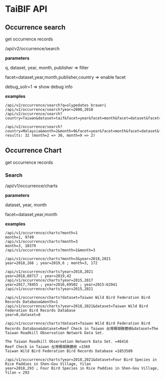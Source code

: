 # TaiBIF API

## Occurrence search

get occurrence records


/api/v2/occurrence/search



**parameters**


q, dataset, year, month, publisher => filter


facet=dataset,year,month,publisher,country => enable facet

debug_solr=1 => show debug info

**examples**

```
/api/v2/occurrence/search?q=olypedates braueri
/api/v2/occurrence/search?year=2000,2010
/api/v2/occurrence/search?country=Taiwan&dataset=taif&facet=year&facet=month&facet=dataset&facet=publisher&facet=country

/api/v2/occurrence/search?country=Malaysia&month=2&month=9&facet=year&facet=month&facet=dataset&facet=publisher&facet=country&debug_solr=1
results: 32 (month=2 => 30, month=9 => 2)

```

## Occurrence Chart

get occurrence records

### Search

/api/v1/occurrence/charts

**parameters**


dataset, year, month


facet=dataset,year,month

**examples**

```
/api/v1/occurrence/charts?month=1
month=1, 9749
/api/v1/occurrence/charts?month=3
month=3, 10379
/api/v1/occurrence/charts?month=1&month=3

/api/v1/occurrence/charts?month=3&year=2018,2021
year=2018,166 ; year=2019,6 ; month=3, 172

/api/v1/occurrence/charts?year=2018,2021
year=2018,60717 ; year=2019,42
/api/v1/occurrence/charts?year=2015,2017
year=2017,78455 ; year=2016,69502 ; year=2015:62941
/api/v1/occurrence/charts?year=2015,2021

/api/v1/occurrence/charts?dataset=Taiwan Wild Bird Federation Bird Records Database&month=1
/api/v1/occurrence/charts?year=2018,2021&dataset=Taiwan Wild Bird Federation Bird Records Database
year=0,dataset=0

/api/v1/occurrence/charts?dataset=Taiwan Wild Bird Federation Bird Records Database&dataset=Reef Check in Taiwan 台灣珊瑚礁體檢&dataset=The Taiwan Roadkill Observation Network Data Set.

The Taiwan Roadkill Observation Network Data Set. =46416
Reef Check in Taiwan 台灣珊瑚礁體檢 =3369
Taiwan Wild Bird Federation Bird Records Database =1853589

/api/v1/occurrence/charts?year=2018,2021&dataset=Four Bird Species in Rice Paddies in Shen-Gou Village, Yilan
year=2018,293 ; Four Bird Species in Rice Paddies in Shen-Gou Village, Yilan = 293
```
